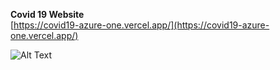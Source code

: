 **Covid 19 Website**  
    [https://covid19-azure-one.vercel.app/](https://covid19-azure-one.vercel.app/)

![Alt Text](https://github.com/faisalnawaz89/Machine-Test/blob/master/mockups/covid19.jpg)

